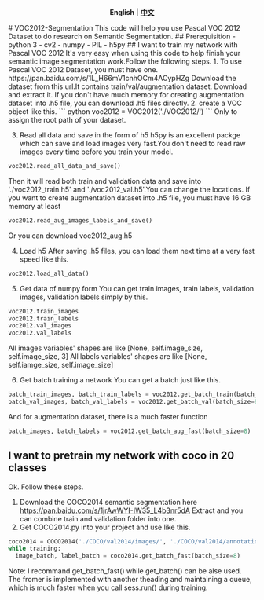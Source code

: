 <p align="center">
<strong>English</strong> | <a href="https://github.com/REFunction/VOC2012-Segmentation/edit/master/README.md"><strong>中文</strong></a>
</p>
# VOC2012-Segmentation
This code will help you use Pascal VOC 2012 Dataset to do research on Semantic Segmentation.
## Prerequisition
- python 3
- cv2
- numpy
- PIL
- h5py
## I want to train my network with Pascal VOC 2012
It's very easy when using this code to help finish your semantic image segmentation work.Follow the following steps.
1. To use Pascal VOC 2012 Dataset, you must have one.
https://pan.baidu.com/s/1L_H66mV1cnhOCm4ACypHZg
Download the dataset from this url.It contains train/val/augmentation dataset.
Download and extract it.
If you don't have much memory for creating augmentation dataset into .h5 file, you can download .h5 files directly.
2. create a VOC object like this.
``` python
voc2012 = VOC2012('./VOC2012/')
```
Only to assign the root path of your dataset.

3. Read all data and save in the form of h5
h5py is an excellent packge which can save and load images very fast.You don't need to read raw images every time before you train your model.
``` python
voc2012.read_all_data_and_save()
```
Then it will read both train and validation data and save into './voc2012_train.h5' and './voc2012_val.h5'.You can change the locations.
If you want to create augmentation dataset into .h5 file, you must have 16 GB memory at least
``` python
voc2012.read_aug_images_labels_and_save()
```
Or you can download voc2012_aug.h5

4. Load h5
After saving .h5 files, you can load them next time at a very fast speed like this.
``` python
voc2012.load_all_data()
```
5. Get data of numpy form
You can get train images, train labels, validation images, validation labels simply by this.
``` python
voc2012.train_images
voc2012.train_labels
voc2012.val_images
voc2012.val_labels
```
All images variables' shapes are like [None, self.image_size, self.image_size, 3]
All labels variables' shapes are like [None, self.iamge_size, self.image_size]

6. Get batch training a network
You can get a batch just like this.
``` python
batch_train_images, batch_train_labels = voc2012.get_batch_train(batch_size=8)
batch_val_images, batch_val_labels = voc2012.get_batch_val(batch_size=8)
```
And for augmentation dataset, there is a much faster function
``` python
batch_images, batch_labels = voc2012.get_batch_aug_fast(batch_size=8)
```
## I want to pretrain my network with coco in 20 classes
Ok. Follow these steps.
1. Download the COCO2014 semantic segmentation here https://pan.baidu.com/s/1jrAwWYI-IW35_L4b3nr5dA
  Extract and you can combine train and validation folder into one.
2. Get COCO2014.py into your project and use like this.
``` python
coco2014 = COCO2014('./COCO/val2014/images/', './COCO/val2014/annotations/')
while training:
  image_batch, label_batch = coco2014.get_batch_fast(batch_size=8)
```
Note: I recommand get_batch_fast() while get_batch() can be alse used. The fromer is implemented with another theading and maintaining a queue, which is much faster when you call sess.run() during training.
